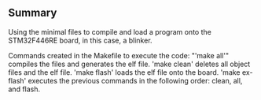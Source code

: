 ## Summary
Using the minimal files to compile and load a program onto the STM32F446RE board, in this case, a blinker.

Commands created in the Makefile to execute the code:
"'make all'"
compiles the files and generates the elf file.
'make clean'
deletes all object files and the elf file.
'make flash'
loads the elf file onto the board.
'make ex-flash'
executes the previous commands in the following order: clean, all, and flash.
